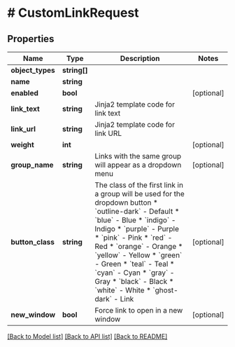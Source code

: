 # # CustomLinkRequest

## Properties

Name | Type | Description | Notes
------------ | ------------- | ------------- | -------------
**object_types** | **string[]** |  |
**name** | **string** |  |
**enabled** | **bool** |  | [optional]
**link_text** | **string** | Jinja2 template code for link text |
**link_url** | **string** | Jinja2 template code for link URL |
**weight** | **int** |  | [optional]
**group_name** | **string** | Links with the same group will appear as a dropdown menu | [optional]
**button_class** | **string** | The class of the first link in a group will be used for the dropdown button  * &#x60;outline-dark&#x60; - Default * &#x60;blue&#x60; - Blue * &#x60;indigo&#x60; - Indigo * &#x60;purple&#x60; - Purple * &#x60;pink&#x60; - Pink * &#x60;red&#x60; - Red * &#x60;orange&#x60; - Orange * &#x60;yellow&#x60; - Yellow * &#x60;green&#x60; - Green * &#x60;teal&#x60; - Teal * &#x60;cyan&#x60; - Cyan * &#x60;gray&#x60; - Gray * &#x60;black&#x60; - Black * &#x60;white&#x60; - White * &#x60;ghost-dark&#x60; - Link | [optional]
**new_window** | **bool** | Force link to open in a new window | [optional]

[[Back to Model list]](../../README.md#models) [[Back to API list]](../../README.md#endpoints) [[Back to README]](../../README.md)
